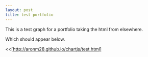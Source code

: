 ```yaml
---
layout: post
title: test portfolio
---
```


This is a test graph for a portfolio taking the html from elsewhere.

Which should appear below.

<<[http://aronm28.github.io/chartjs/test.html]

